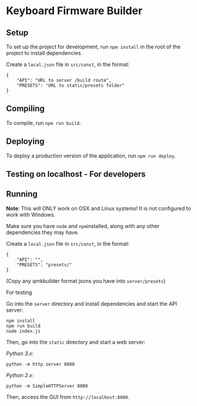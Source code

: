 # Keyboard Firmware Builder

## Setup

To set up the project for development, run `npm install` in the root of the project to install dependencies.

Create a `local.json` file in `src/const`, in the format:

    {
		"API": "URL to server /build route",
		"PRESETS": "URL to static/presets folder"
	}

## Compiling

To compile, run `npm run build`.

## Deploying

To deploy a production version of the application, run `npm run deploy`.

## Testing on localhost - For developers

## Running
**Note**: This will ONLY work on OSX and Linux systems! It is not configured to work with Windows.

Make sure you have `node` and `npm`installed, along with any other dependencies they may have.

Create a `local.json` file in `src/const`, in the format:

    {
        "API": "",
        "PRESETS": "presets/"
    }

(Copy any qmkbuilder format jsons you have into ``server/presets``)

For testing 

Go into the `server` directory and install dependencies and start the API server:
```
npm install
npm run build
node index.js
```

Then, go into the `static` directory and start a web server:

*Python 3.x*:
```
python -m http.server 8080
```

*Python 2.x*:
```
python -m SimpleHTTPServer 8080
```

Then, access the GUI from `http://localhost:8080`.